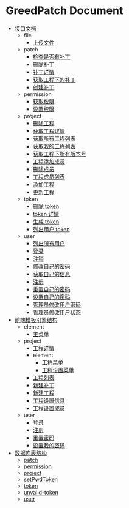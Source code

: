 # GreedPatch Document

* [接口文档](/api/README.md)
    * file
        * [上传文件](/api/file/upload.md)
    * patch
        * [检查是否有补丁](/api/patch/check.md)
        * [删除补丁](/api/patch/del.md)
        * [补丁详情](/api/patch/detail.md)
        * [获取工程下的补丁](/api/patch/list.md)
        * [创建补丁](/api/patch/new.md)
    * permission
        * [获取权限](/api/permission/get.md)
        * [设置权限](/api/permission/set.md)
    * project
        * [删除工程](/api/project/del.md)
        * [获取工程详情](/api/project/detail.md)
        * [获取所有工程列表](/api/project/list-all.md)
        * [获取我的工程列表](/api/project/list-my.md)
        * [获取工程下所有版本号](/api/project/list-versions.md)
        * [工程添加成员](/api/project/member-add.md)
        * [删除成员](/api/project/member-del.md)
        * [工程成员列表](/api/project/member-list.md)
        * [添加工程](/api/project/new.md)
        * [更新工程](/api/project/update.md)
    * token
        * [删除 token](/api/token/del.md)
        * [token 详情](/api/token/detail.md)
        * [生成 token](/api/token/generate.md)
        * [列出用户 token](/api/token/list.md)
    * user
        * [列出所有用户](/api/user/list.md)
        * [登录](/api/user/login.md)
        * [注销](/api/user/logout.md)
        * [修改自己的密码](/api/user/modify-my-password.md)
        * [获取自己的信息](/api/user/my-profile.md)
        * [注册](/api/user/register.md)
        * [重置自己的密码](/api/user/reset-password.md)
        * [设置自己的密码](/api/user/set-password.md)
        * [管理员修改用户密码](/api/user/update-password.md)
        * [管理员修改用户状态](/api/user/update-status.md)
* [前端模板引擎结构](/front/README.md)
    * element
        * [主菜单](/front/element/main-menu.md)
    * project
        * [工程详情](/front/project/detail.md)
        * element
            * [工程菜单](/front/project/element/project-menu.md)
            * [工程设置菜单](/front/project/element/project-set-menu.md)
        * [工程列表](/front/project/list.md)
        * [新建补丁](/front/project/new-patch.md)
        * [新建工程](/front/project/new.md)
        * [工程设置信息](/front/project/set-info.md)
        * [工程设置成员](/front/project/set-members.md)
    * user
        * [登录](/front/user/login.md)
        * [注册](/front/user/register.md)
        * [重置密码](/front/user/reset-password.md)
        * [设置我的密码](/front/user/set-password.md)
* [数据库表结构](/table/README.md)
    * [patch](/table/patch.md)
    * [permission](/table/permission.md)
    * [project](/table/project.md)
    * [setPwdToken](/table/setPwdToken.md)
    * [token](/table/token.md)
    * [unvalid-token](/table/unvalid-token.md)
    * [user](/table/user.md)
